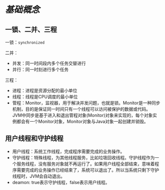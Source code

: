 # $基础概念$

## 一锁、二并、三程

一锁：`synchronized`

二并：

- 并发：同一时间段内多个任务交替进行
- 并行：同一时刻进行多个任务

三程：

- 进程：进程是资源分配的最小单位
- 线程：线程是CPU调度的最小单位
- 管程：Monitor，监视器，用于解决并发问题，也就是锁。Monitor是一种同步机制，目的是保证同一时间只有一个线程可以访问被保护的数据或代码。
JVM中同步是基于进入和退出管程对象(Monitor)对象来实现的，每个对象实例都会有一个Monitor对象，Monitor对象与Java对象一起创建并销毁。

## 用户线程和守护线程

- 用户线程：系统工作线程，完成程序需要完成的业务操作。
- 守护线程：特殊线程，为其他线程服务，比如垃圾回收线程。守护线程作为一个服务线程，没有服务对象就不再运行了。如果用户线程全部结束，意味着程序需要完成的业务操作已经结束了，系统可以退出了。所以当系统只剩下守护线程时，JVM会自动退出。
- deamon: true表示守护线程，false表示用户线程。
